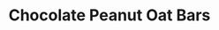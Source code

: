 ---
title: Chocolate Peanut Oat Bars
metadata:
  title: Chocolate Peanut Oat Bars
  course: Treat
  servings: '8'
ingredients:
- name: protein powder
  amount: 60 g
- name: peanut butter
  amount: 50 g
- name: water
  amount: 100 ml
- name: cacao powder
  amount: 30 g
- name: oat milk
  amount: 150 g
- name: oats
  amount: 150 g
cookware:
- name: mixing bowl
- name: silicon mini loaf mould
steps:
- description: Preheat the oven to 200C then grab a mixing bowl and mix the oats,
    cacao powder, peanut butter and protein powder until they're combined.
- description: Add the oat milk and mix until well combined.
- description: Add water and continue to mix through until the mixture is thick, like
    nutella.
- description: Spoon the mixture into 8 sections of a silicon mini loaf mould.
- description: Bake for 10 minutes, and leave to cool before storing (or eating) them.

---